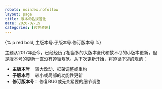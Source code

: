 ```yaml
---
robots: noindex,nofollow
layout: page
title: 版本命名规范化
date: 2020-02-19
categories: [官方资讯]
---
```


{% p red bold, 主版本号.子版本号.修订版本号 %}

主题从2017年至今，已经经历了相当多的大版本迭代和数不尽的小版本更新，但是版本号的更新一直没有遵循规范。从下次更新开始，将遵循下述的规范：

- **主版本号**： 较大改动、框架调整或重构
- **子版本号**： 较小或局部的功能性更新
- **修订版本号**： 修复BUG或无关紧要的细节调整
